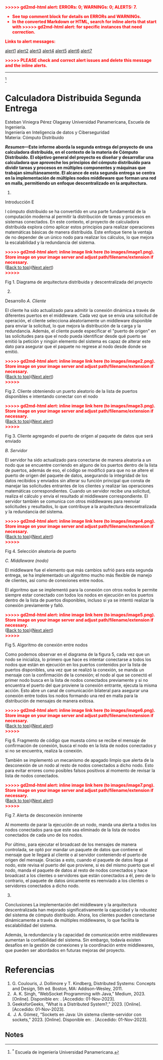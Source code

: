 <p style="color: red; font-weight: bold">>>>>>  gd2md-html alert:  ERRORs: 0; WARNINGs: 0; ALERTS: 7.</p>
<ul style="color: red; font-weight: bold"><li>See top comment block for details on ERRORs and WARNINGs. <li>In the converted Markdown or HTML, search for inline alerts that start with >>>>>  gd2md-html alert:  for specific instances that need correction.</ul>

<p style="color: red; font-weight: bold">Links to alert messages:</p><a href="#gdcalert1">alert1</a>
<a href="#gdcalert2">alert2</a>
<a href="#gdcalert3">alert3</a>
<a href="#gdcalert4">alert4</a>
<a href="#gdcalert5">alert5</a>
<a href="#gdcalert6">alert6</a>
<a href="#gdcalert7">alert7</a>

<p style="color: red; font-weight: bold">>>>>> PLEASE check and correct alert issues and delete this message and the inline alerts.<hr></p>


[^1] 


# Calculadora Distribuida Segunda Entrega

Esteban Viniegra Pérez Olagaray Universidad Panamericana, Escuela de Ingeniería.  \
Ingeniería en Inteligencia de datos y Ciberseguridad \
Materia: Cómputo Distribuido

**_Resumen_—Este informe aborda la segunda entrega del proyecto de una calculadora distribuida, en el contexto de la materia de Cómputo Distribuido. El objetivo general del proyecto es diseñar y desarrollar una calculadora que aproveche los principios del cómputo distribuido para dividir tareas y procesos en múltiples componentes y máquinas que trabajan simultáneamente. El alcance de esta segunda entrega se centra en la implementación de múltiples nodos middleware que forman una red en malla, permitiendo un enfoque descentralizado en la arquitectura.**



1. 
Introducción
E

l cómputo distribuido se ha convertido en una parte fundamental de la computación moderna al permitir la distribución de tareas y procesos en sistemas conectados. En este contexto, el proyecto de calculadora distribuida explora cómo aplicar estos principios para realizar operaciones matemáticas básicas de manera distribuida. Este enfoque tiene la ventaja de no depender de un único nodo para realizar los cálculos, lo que mejora la escalabilidad y la redundancia del sistema.



<p id="gdcalert1" ><span style="color: red; font-weight: bold">>>>>>  gd2md-html alert: inline image link here (to images/image1.png). Store image on your image server and adjust path/filename/extension if necessary. </span><br>(<a href="#">Back to top</a>)(<a href="#gdcalert2">Next alert</a>)<br><span style="color: red; font-weight: bold">>>>>> </span></p>





Fig 1. Diagrama de arquitectura distribuida y descentralizada del proyecto



2. 
Desarrollo
_A.		 Cliente_

El cliente ha sido actualizado para admitir la conexión dinámica a través de diferentes puertos en el middleware. Cada vez que se envía una solicitud de operación, el cliente selecciona aleatoriamente un middleware disponible para enviar la solicitud, lo que mejora la distribución de la carga y la redundancia. Además, el cliente puede especificar el "puerto de origen" en las solicitudes para que el nodo pueda identificar desde qué puerto se emitió la petición y ningún elemento del sistema es capaz de alterar este dato para asegurar que el paquete no regrese al nodo desde donde se emitió.



<p id="gdcalert2" ><span style="color: red; font-weight: bold">>>>>>  gd2md-html alert: inline image link here (to images/image2.png). Store image on your image server and adjust path/filename/extension if necessary. </span><br>(<a href="#">Back to top</a>)(<a href="#gdcalert3">Next alert</a>)<br><span style="color: red; font-weight: bold">>>>>> </span></p>





Fig 2. Cliente obteniendo un puerto aleatorio de la lista de puertos disponibles e intentando conectar con el nodo



<p id="gdcalert3" ><span style="color: red; font-weight: bold">>>>>>  gd2md-html alert: inline image link here (to images/image3.png). Store image on your image server and adjust path/filename/extension if necessary. </span><br>(<a href="#">Back to top</a>)(<a href="#gdcalert4">Next alert</a>)<br><span style="color: red; font-weight: bold">>>>>> </span></p>





Fig 3. Cliente agregando el puerto de origen al paquete de datos que será enviado

_B.		Servidor_

El servidor ha sido actualizado para conectarse de manera aleatoria a un nodo que se encuentre corriendo en alguno de los puertos dentro de la lista de puertos, además de eso, el código se modificó para que no se altere el puerto de origen del paquete de datos, asegurando la integridad de los datos recibidos y enviados sin alterar su función principal que consta de manejar las solicitudes entrantes de los clientes y realizar las operaciones matemáticas correspondientes. Cuando un servidor recibe una solicitud, realiza el cálculo y envía el resultado al middleware correspondiente. El servidor también se comunica con otros middlewares para reenviar solicitudes y resultados, lo que contribuye a la arquitectura descentralizada y la redundancia del sistema.



<p id="gdcalert4" ><span style="color: red; font-weight: bold">>>>>>  gd2md-html alert: inline image link here (to images/image4.png). Store image on your image server and adjust path/filename/extension if necessary. </span><br>(<a href="#">Back to top</a>)(<a href="#gdcalert5">Next alert</a>)<br><span style="color: red; font-weight: bold">>>>>> </span></p>




Fig 4. Selección aleatoria de puerto

_C.		Middleware (nodo)_

El middleware fue el elemento que más cambios sufrió para esta segunda entrega, se ha implementado un algoritmo mucho más flexible de manejo de clientes, así como de conexiones entre nodos.

El algoritmo que se implementó para la conexión con otros nodos le permite siempre estar conectado con todos los nodos en ejecución en los puertos dentro de la lista de puertos disponibles, incluso si ya se intentó realizar la conexión previamente y falló.



<p id="gdcalert5" ><span style="color: red; font-weight: bold">>>>>>  gd2md-html alert: inline image link here (to images/image5.png). Store image on your image server and adjust path/filename/extension if necessary. </span><br>(<a href="#">Back to top</a>)(<a href="#gdcalert6">Next alert</a>)<br><span style="color: red; font-weight: bold">>>>>> </span></p>





Fig 5. Algoritmo de conexión entre nodos

Como podemos observar en el diagrama de la figura 5, cada vez que un nodo se inicializa, lo primero que hace es intentar conectarse a todos los nodos que están en ejecución en los puertos contenidos por la lista de puertos disponibles, una vez que se realizó la conexión, se manda un mensaje con la confirmación de la conexión; el nodo al que se conectó el primer nodo busca en la lista de nodos conectados previamente y si no encuentra el puerto del que proviene la conexión entrante, ejecuta la misma acción. Esto abre un canal de comunicación bilateral para asegurar una conexión entre todos los nodos formando una red en malla para la distribución de mensajes de manera exitosa. 



<p id="gdcalert6" ><span style="color: red; font-weight: bold">>>>>>  gd2md-html alert: inline image link here (to images/image6.png). Store image on your image server and adjust path/filename/extension if necessary. </span><br>(<a href="#">Back to top</a>)(<a href="#gdcalert7">Next alert</a>)<br><span style="color: red; font-weight: bold">>>>>> </span></p>




Fig 6. Fragmento de código que muesta cómo se recibe el mensaje de confirmación de conexión, busca el nodo en la lista de nodos conectados y si no se encuentra, realiza la conexión.

También se implementó un mecanismo de apagado limpio que alerta de la desconexión de un nodo al resto de nodos conectados a dicho nodo. Esto para evitar errores como posibles falsos positivos al momento de revisar la lista de nodos conectados.



<p id="gdcalert7" ><span style="color: red; font-weight: bold">>>>>>  gd2md-html alert: inline image link here (to images/image7.png). Store image on your image server and adjust path/filename/extension if necessary. </span><br>(<a href="#">Back to top</a>)(<a href="#gdcalert8">Next alert</a>)<br><span style="color: red; font-weight: bold">>>>>> </span></p>





Fig 7. Alerta de desconexión inminente

Al momento de parar la ejecución de un nodo, manda una alerta a todos los nodos conectados para que este sea eliminado de la lista de nodos conectados de cada uno de los nodos.

Por último, para ejecutar el broadcast de los mensajes de manera controlada, se optó por mandar un paquete de datos que contiene el mensaje que le llegará al cliente o al servidor conteniendo el puerto de origen del mensaje. Gracias a esto, cuando el paquete de datos llega al nodo, este revisa el puerto del que proviene, si es del mismo puerto que el nodo, manda el paquete de datos al resto de nodos conectados y hace broadcast a los clientes o servidores que están conectados a él, pero de lo contrario, el paquete de datos únicamente es reenviado a los clientes o servidores conectados a dicho nodo.



3. 
Conclusiones
La implementación del middleware y la arquitectura descentralizada han mejorado significativamente la capacidad y la robustez del sistema de cómputo distribuido. Ahora, los clientes pueden conectarse dinámicamente a través de múltiples middlewares, lo que facilita la escalabilidad del sistema. 

Además, la redundancia y la capacidad de comunicación entre middlewares aumentan la confiabilidad del sistema. Sin embargo, todavía existen desafíos en la gestión de conexiones y la coordinación entre middlewares, que pueden ser abordados en futuras mejoras del proyecto.


# Referencias



1. G. Coulouris, J. Dollimore y T. Kindberg, Distributed Systems: Concepts and Design, 5th ed. Boston, MA: Addison-Wesley, 2011.
2.  A. K. Singh, “WebSocket Programming with Java,” Medium, 2023. [Online]. Disponible en: . [Accedido: 01-Nov-2023].
3. GeeksforGeeks, “What is a Distributed System?,” 2023. [Online]. [Accedido: 01-Nov-2023].
4.  J. A. Gómez, “Sockets en Java: Un sistema cliente-servidor con sockets,” 2023. [Online]. Disponible en: . [Accedido: 01-Nov-2023].

<!-- Footnotes themselves at the bottom. -->
## Notes

[^1]:
    <sup>*</sup> Escuela de ingeniería Universidad Panamericana.
